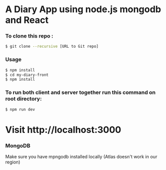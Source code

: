 # A Diary App using node.js mongodb and React

### To clone this repo :
```sh
$ git clone --recursive [URL to Git repo]
```

### Usage

```sh
$ npm install
$ cd my-diary-front
$ npm install
```
### To run both client and server together run this command on root directory: 
```sh
$ npm run dev
```

# Visit http://localhost:3000


### MongoDB
Make sure you have mpngodb installed locally (Atlas doesn't work in our region)
